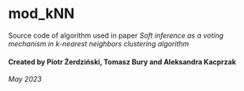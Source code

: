 # mod_kNN

Source code of algorithm used in paper _Soft inference as a voting mechanism in k-nearest neighbors clustering algorithm_

#### Created by Piotr Żerdziński, Tomasz Bury and Aleksandra Kacprzak

_May 2023_
